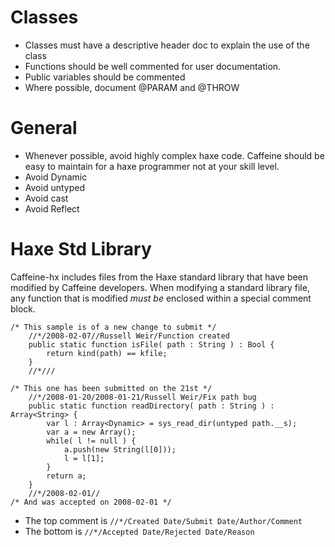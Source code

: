 # Classes #
  * Classes must have a descriptive header doc to explain the use of the class
  * Functions should be well commented for user documentation.
  * Public variables should be commented
  * Where possible, document @PARAM and @THROW


# General #

  * Whenever possible, avoid highly complex haxe code. Caffeine should be easy to maintain for a haxe programmer not at your skill level.
  * Avoid Dynamic
  * Avoid untyped
  * Avoid cast
  * Avoid Reflect

# Haxe Std Library #

Caffeine-hx includes files from the Haxe standard library that have been modified by Caffeine developers. When modifying a standard library file, any function that is modified _must be_ enclosed within a special comment block.
```
/* This sample is of a new change to submit */
    //*/2008-02-07//Russell Weir/Function created
    public static function isFile( path : String ) : Bool {
        return kind(path) == kfile;
    }
    //*///

/* This one has been submitted on the 21st */
    //*/2008-01-20/2008-01-21/Russell Weir/Fix path bug
    public static function readDirectory( path : String ) : Array<String> {
        var l : Array<Dynamic> = sys_read_dir(untyped path.__s);
        var a = new Array();
        while( l != null ) {
            a.push(new String(l[0]));
            l = l[1];
        }
        return a;
    }
    //*/2008-02-01//
/* And was accepted on 2008-02-01 */
```
  * The top comment is `//*/Created Date/Submit Date/Author/Comment`
  * The bottom is `//*/Accepted Date/Rejected Date/Reason`